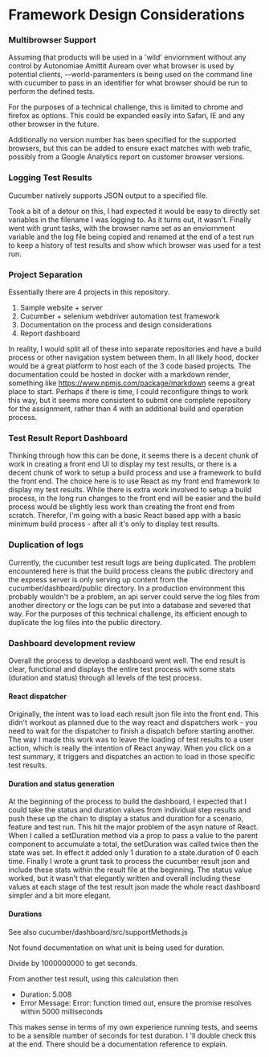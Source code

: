 # Framework Design Considerations

### Multibrowser Support

Assuming that products will be used in a 'wild' enviornment without any control by Autonomiae Amittit Auream over what browser is used by potential clients, --world-paramenters is being used on the command line with cucumber to pass in an identifier for what browser should be run to perform the defined tests.

For the purposes of a technical challenge, this is limited to chrome and firefox as options. This could be expanded easily into Safari, IE and any other browser in the future.

Additionally no version number has been specified for the supported browsers, but this can be added to ensure exact matches with web trafic, possibly from a Google Analytics report on customer browser versions.

### Logging Test Results

Cucumber natively supports JSON output to a specified file.

Took a bit of a detour on this, I had expected it would be easy to directly set variables in the filename I was logging to. As it turns out, it wasn't. Finally went with grunt tasks, with the browser name set as an enviornment variable and the log file being copied and renamed at the end of a test run to keep a history of test results and show which browser was used for a test run.

### Project Separation

Essentially there are 4 projects in this repository.

1. Sample website + server
2. Cucumber + selenium webdriver automation test framework
3. Documentation on the process and design considerations
4. Report dashboard

In reality, I would split all of these into separate repositories and have a build process or other navigation system between them. In all likely hood, docker would be a great platform to host each of the 3 code based projects. The documentation could be hosted in docker with a markdown render, something like https://www.npmjs.com/package/markdown seems a great place to start. Perhaps if there is time, I could reconfigure things to work this way, but it seems more consistent to submit one complete repository for the assignment, rather than 4 with an additional build and operation process.

### Test Result Report Dashboard

Thinking through how this can be done, it seems there is a decent chunk of work in creating a front end UI to display my test results, or there is a decent chunk of work to setup a build process and use a framework to build the front end. The choice here is to use React as my front end framework to display my test results. While there is extra work involved to setup a build process, in the long run changes to the front end will be easier and the build process would be slightly less work than creating the front end from scratch. Therefor, I'm going with a basic React based app with a basic minimum build process - after all it's only to display test results.

### Duplication of logs

Currently, the cucumber test result logs are being duplicated. The problem encountered here is that the build process cleans the public directory and the express server is only serving up content from the cucumber/dashboard/public directory. In a production environment this probably wouldn't be a problem, an api server could serve the log files from another directory or the logs can be put into a database and severed that way. For the purposes of this technical challenge, its efficient enough to duplicate the log files into the public directory.

### Dashboard development review

Overall the process to develop a dashboard went well. The end result is clear, functional and displays the entire test process with some stats (duration and status) through all levels of the test process.

#### React dispatcher

Originally, the intent was to load each result json file into the front end. This didn't workout as planned due to the way react and dispatchers work - you need to wait for the dispatcher to finish a dispatch before starting another. The way I made this work was to leave the loading of test results to a user action, which is really the intention of React anyway. When you click on a test summary, it triggers and dispatches an action to load in those specific test results.

#### Duration and status generation

At the beginning of the process to build the dashboard, I expected that I could take the status and duration values from individual step results and push these up the chain to display a status and duration for a scenario, feature and test run. This hit the major problem of the asyn nature of React. When I called a setDuration method via a prop to pass a value to the parent component to accumulate a total, the setDuration was called twice then the state was set. In effect it added only 1 duration to a state.duration of 0 each time. Finally I wrote a grunt task to process the cucumber result json and include these stats within the result file at the beginning. The status value worked, but it wasn't that elegantly written and overall including these values at each stage of the test result json made the whole react dashboard simpler and a bit more elegant.

#### Durations

See also cucumber/dashboard/src/supportMethods.js

Not found documentation on what unit is being used for duration.

Divide by 1000000000 to get seconds.

From another test result, using this calculation then 
* Duration: 5.008
* Error Message: Error: function timed out, ensure the promise resolves within 5000 milliseconds

This makes sense in terms of my own experience running tests, and seems to be a sensible number of seconds for test duration. I
'll double check this at the end. There should be a documentation reference to explain.